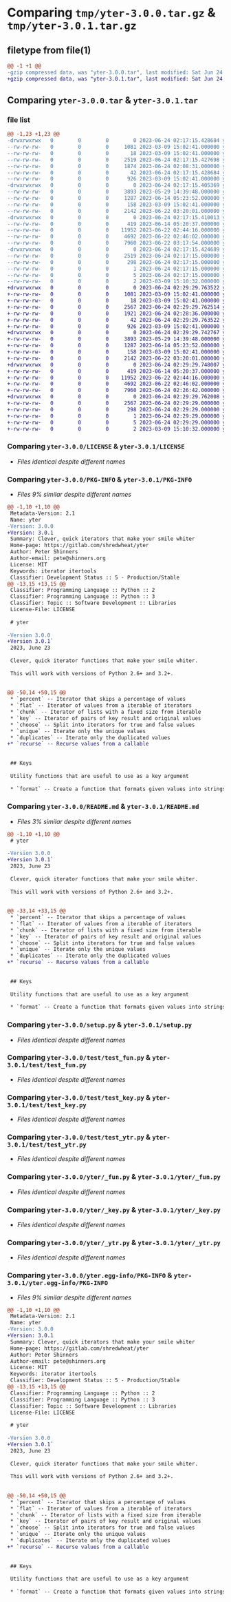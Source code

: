 # Comparing `tmp/yter-3.0.0.tar.gz` & `tmp/yter-3.0.1.tar.gz`

## filetype from file(1)

```diff
@@ -1 +1 @@
-gzip compressed data, was "yter-3.0.0.tar", last modified: Sat Jun 24 02:17:15 2023, max compression
+gzip compressed data, was "yter-3.0.1.tar", last modified: Sat Jun 24 02:29:29 2023, max compression
```

## Comparing `yter-3.0.0.tar` & `yter-3.0.1.tar`

### file list

```diff
@@ -1,23 +1,23 @@
-drwxrwxrwx   0        0        0        0 2023-06-24 02:17:15.428684 yter-3.0.0/
--rw-rw-rw-   0        0        0     1081 2023-03-09 15:02:41.000000 yter-3.0.0/LICENSE
--rw-rw-rw-   0        0        0       18 2023-03-09 15:02:41.000000 yter-3.0.0/MANIFEST.in
--rw-rw-rw-   0        0        0     2519 2023-06-24 02:17:15.427698 yter-3.0.0/PKG-INFO
--rw-rw-rw-   0        0        0     1874 2023-06-24 02:08:31.000000 yter-3.0.0/README.md
--rw-rw-rw-   0        0        0       42 2023-06-24 02:17:15.428684 yter-3.0.0/setup.cfg
--rw-rw-rw-   0        0        0      926 2023-03-09 15:02:41.000000 yter-3.0.0/setup.py
-drwxrwxrwx   0        0        0        0 2023-06-24 02:17:15.405369 yter-3.0.0/test/
--rw-rw-rw-   0        0        0     3893 2023-05-29 14:39:48.000000 yter-3.0.0/test/test_fun.py
--rw-rw-rw-   0        0        0     1287 2023-06-14 05:23:52.000000 yter-3.0.0/test/test_key.py
--rw-rw-rw-   0        0        0      158 2023-03-09 15:02:41.000000 yter-3.0.0/test/test_star.py
--rw-rw-rw-   0        0        0     2142 2023-06-22 03:20:01.000000 yter-3.0.0/test/test_ytr.py
-drwxrwxrwx   0        0        0        0 2023-06-24 02:17:15.410013 yter-3.0.0/yter/
--rw-rw-rw-   0        0        0      419 2023-06-14 05:20:37.000000 yter-3.0.0/yter/__init__.py
--rw-rw-rw-   0        0        0    11952 2023-06-22 02:44:16.000000 yter-3.0.0/yter/_fun.py
--rw-rw-rw-   0        0        0     4692 2023-06-22 02:46:02.000000 yter-3.0.0/yter/_key.py
--rw-rw-rw-   0        0        0     7960 2023-06-22 03:17:54.000000 yter-3.0.0/yter/_ytr.py
-drwxrwxrwx   0        0        0        0 2023-06-24 02:17:15.424689 yter-3.0.0/yter.egg-info/
--rw-rw-rw-   0        0        0     2519 2023-06-24 02:17:15.000000 yter-3.0.0/yter.egg-info/PKG-INFO
--rw-rw-rw-   0        0        0      298 2023-06-24 02:17:15.000000 yter-3.0.0/yter.egg-info/SOURCES.txt
--rw-rw-rw-   0        0        0        1 2023-06-24 02:17:15.000000 yter-3.0.0/yter.egg-info/dependency_links.txt
--rw-rw-rw-   0        0        0        5 2023-06-24 02:17:15.000000 yter-3.0.0/yter.egg-info/top_level.txt
--rw-rw-rw-   0        0        0        2 2023-03-09 15:10:32.000000 yter-3.0.0/yter.egg-info/zip-safe
+drwxrwxrwx   0        0        0        0 2023-06-24 02:29:29.763522 yter-3.0.1/
+-rw-rw-rw-   0        0        0     1081 2023-03-09 15:02:41.000000 yter-3.0.1/LICENSE
+-rw-rw-rw-   0        0        0       18 2023-03-09 15:02:41.000000 yter-3.0.1/MANIFEST.in
+-rw-rw-rw-   0        0        0     2567 2023-06-24 02:29:29.762514 yter-3.0.1/PKG-INFO
+-rw-rw-rw-   0        0        0     1921 2023-06-24 02:28:36.000000 yter-3.0.1/README.md
+-rw-rw-rw-   0        0        0       42 2023-06-24 02:29:29.763522 yter-3.0.1/setup.cfg
+-rw-rw-rw-   0        0        0      926 2023-03-09 15:02:41.000000 yter-3.0.1/setup.py
+drwxrwxrwx   0        0        0        0 2023-06-24 02:29:29.742767 yter-3.0.1/test/
+-rw-rw-rw-   0        0        0     3893 2023-05-29 14:39:48.000000 yter-3.0.1/test/test_fun.py
+-rw-rw-rw-   0        0        0     1287 2023-06-14 05:23:52.000000 yter-3.0.1/test/test_key.py
+-rw-rw-rw-   0        0        0      158 2023-03-09 15:02:41.000000 yter-3.0.1/test/test_star.py
+-rw-rw-rw-   0        0        0     2142 2023-06-22 03:20:01.000000 yter-3.0.1/test/test_ytr.py
+drwxrwxrwx   0        0        0        0 2023-06-24 02:29:29.748007 yter-3.0.1/yter/
+-rw-rw-rw-   0        0        0      419 2023-06-14 05:20:37.000000 yter-3.0.1/yter/__init__.py
+-rw-rw-rw-   0        0        0    11952 2023-06-22 02:44:16.000000 yter-3.0.1/yter/_fun.py
+-rw-rw-rw-   0        0        0     4692 2023-06-22 02:46:02.000000 yter-3.0.1/yter/_key.py
+-rw-rw-rw-   0        0        0     7960 2023-06-24 02:26:42.000000 yter-3.0.1/yter/_ytr.py
+drwxrwxrwx   0        0        0        0 2023-06-24 02:29:29.762008 yter-3.0.1/yter.egg-info/
+-rw-rw-rw-   0        0        0     2567 2023-06-24 02:29:29.000000 yter-3.0.1/yter.egg-info/PKG-INFO
+-rw-rw-rw-   0        0        0      298 2023-06-24 02:29:29.000000 yter-3.0.1/yter.egg-info/SOURCES.txt
+-rw-rw-rw-   0        0        0        1 2023-06-24 02:29:29.000000 yter-3.0.1/yter.egg-info/dependency_links.txt
+-rw-rw-rw-   0        0        0        5 2023-06-24 02:29:29.000000 yter-3.0.1/yter.egg-info/top_level.txt
+-rw-rw-rw-   0        0        0        2 2023-03-09 15:10:32.000000 yter-3.0.1/yter.egg-info/zip-safe
```

### Comparing `yter-3.0.0/LICENSE` & `yter-3.0.1/LICENSE`

 * *Files identical despite different names*

### Comparing `yter-3.0.0/PKG-INFO` & `yter-3.0.1/PKG-INFO`

 * *Files 9% similar despite different names*

```diff
@@ -1,10 +1,10 @@
 Metadata-Version: 2.1
 Name: yter
-Version: 3.0.0
+Version: 3.0.1
 Summary: Clever, quick iterators that make your smile whiter
 Home-page: https://gitlab.com/shredwheat/yter
 Author: Peter Shinners
 Author-email: pete@shinners.org
 License: MIT
 Keywords: iterator itertools
 Classifier: Development Status :: 5 - Production/Stable
@@ -13,15 +13,15 @@
 Classifier: Programming Language :: Python :: 2
 Classifier: Programming Language :: Python :: 3
 Classifier: Topic :: Software Development :: Libraries
 License-File: LICENSE
 
 # yter
 
-Version 3.0.0
+Version 3.0.1`
 2023, June 23
 
 Clever, quick iterator functions that make your smile whiter.
 
 This will work with versions of Python 2.6+ and 3.2+.
 
 
@@ -50,14 +50,15 @@
 * `percent` -- Iterator that skips a percentage of values
 * `flat` -- Iterator of values from a iterable of iterators
 * `chunk` -- Iterator of lists with a fixed size from iterable
 * `key` -- Iterator of pairs of key result and original values
 * `choose` -- Split into iterators for true and false values
 * `unique` -- Iterate only the unique values
 * `duplicates` -- Iterate only the duplicated values
+* `recurse` -- Recurse values from a callable
 
 
 ## Keys
 
 Utility functions that are useful to use as a key argument
 
 * `format` -- Create a function that formats given values into strings
```

### Comparing `yter-3.0.0/README.md` & `yter-3.0.1/README.md`

 * *Files 3% similar despite different names*

```diff
@@ -1,10 +1,10 @@
 # yter
 
-Version 3.0.0
+Version 3.0.1`
 2023, June 23
 
 Clever, quick iterator functions that make your smile whiter.
 
 This will work with versions of Python 2.6+ and 3.2+.
 
 
@@ -33,14 +33,15 @@
 * `percent` -- Iterator that skips a percentage of values
 * `flat` -- Iterator of values from a iterable of iterators
 * `chunk` -- Iterator of lists with a fixed size from iterable
 * `key` -- Iterator of pairs of key result and original values
 * `choose` -- Split into iterators for true and false values
 * `unique` -- Iterate only the unique values
 * `duplicates` -- Iterate only the duplicated values
+* `recurse` -- Recurse values from a callable
 
 
 ## Keys
 
 Utility functions that are useful to use as a key argument
 
 * `format` -- Create a function that formats given values into strings
```

### Comparing `yter-3.0.0/setup.py` & `yter-3.0.1/setup.py`

 * *Files identical despite different names*

### Comparing `yter-3.0.0/test/test_fun.py` & `yter-3.0.1/test/test_fun.py`

 * *Files identical despite different names*

### Comparing `yter-3.0.0/test/test_key.py` & `yter-3.0.1/test/test_key.py`

 * *Files identical despite different names*

### Comparing `yter-3.0.0/test/test_ytr.py` & `yter-3.0.1/test/test_ytr.py`

 * *Files identical despite different names*

### Comparing `yter-3.0.0/yter/_fun.py` & `yter-3.0.1/yter/_fun.py`

 * *Files identical despite different names*

### Comparing `yter-3.0.0/yter/_key.py` & `yter-3.0.1/yter/_key.py`

 * *Files identical despite different names*

### Comparing `yter-3.0.0/yter/_ytr.py` & `yter-3.0.1/yter/_ytr.py`

 * *Files identical despite different names*

### Comparing `yter-3.0.0/yter.egg-info/PKG-INFO` & `yter-3.0.1/yter.egg-info/PKG-INFO`

 * *Files 9% similar despite different names*

```diff
@@ -1,10 +1,10 @@
 Metadata-Version: 2.1
 Name: yter
-Version: 3.0.0
+Version: 3.0.1
 Summary: Clever, quick iterators that make your smile whiter
 Home-page: https://gitlab.com/shredwheat/yter
 Author: Peter Shinners
 Author-email: pete@shinners.org
 License: MIT
 Keywords: iterator itertools
 Classifier: Development Status :: 5 - Production/Stable
@@ -13,15 +13,15 @@
 Classifier: Programming Language :: Python :: 2
 Classifier: Programming Language :: Python :: 3
 Classifier: Topic :: Software Development :: Libraries
 License-File: LICENSE
 
 # yter
 
-Version 3.0.0
+Version 3.0.1`
 2023, June 23
 
 Clever, quick iterator functions that make your smile whiter.
 
 This will work with versions of Python 2.6+ and 3.2+.
 
 
@@ -50,14 +50,15 @@
 * `percent` -- Iterator that skips a percentage of values
 * `flat` -- Iterator of values from a iterable of iterators
 * `chunk` -- Iterator of lists with a fixed size from iterable
 * `key` -- Iterator of pairs of key result and original values
 * `choose` -- Split into iterators for true and false values
 * `unique` -- Iterate only the unique values
 * `duplicates` -- Iterate only the duplicated values
+* `recurse` -- Recurse values from a callable
 
 
 ## Keys
 
 Utility functions that are useful to use as a key argument
 
 * `format` -- Create a function that formats given values into strings
```

